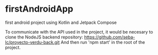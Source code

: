 # firstAndroidApp
first android project using Kotlin and Jetpack Compose

To communicate with the API used in the project, it would be necesary to clone the NodeJS backend repository: https://github.com/seba-lc/proyecto-verdu-back.git And then run 'npm start' in the root of the project.
